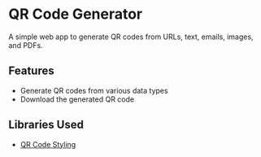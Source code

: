 # QR Code Generator

A simple web app to generate QR codes from URLs, text, emails, images, and PDFs.

## Features
- Generate QR codes from various data types
- Download the generated QR code



## Libraries Used
- [QR Code Styling](https://github.com/kozakdenys/qr-code-styling)
